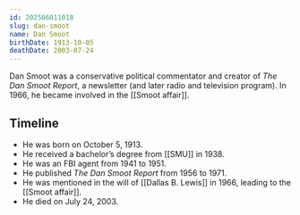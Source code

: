 ```yaml
---
id: 202506011018
slug: dan-smoot
name: Dan Smoot
birthDate: 1913-10-05
deathDate: 2003-07-24
---
```

Dan Smoot was a conservative political commentator and creator of *The Dan Smoot Report*, a newsletter (and later radio and television program). In 1966, he became involved in the [[Smoot affair]].

## Timeline
- He was born on October 5, 1913.
- He received a bachelor’s degree from [[SMU]] in 1938.
- He was an FBI agent from 1941 to 1951.
- He published *The Dan Smoot Report* from 1956 to 1971.
- He was mentioned in the will of [[Dallas B. Lewis]] in 1966, leading to the [[Smoot affair]].
- He died on July 24, 2003.